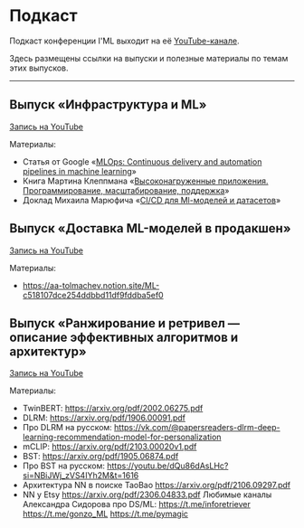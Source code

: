 # Подкаст

Подкаст конференции I'ML выходит на её [YouTube-канале](https://www.youtube.com/@iml_conf/).

Здесь размещены ссылки на выпуски и полезные материалы по темам этих выпусков.


***

## Выпуск «Инфраструктура и ML»

[Запись на YouTube](https://youtu.be/dwttHuM47rE)

Материалы:
- Статья от Google «[MLOps: Continuous delivery and automation pipelines in machine learning](https://cutt.ly/0wKw50Xl )»
- Книга Мартина Клеппмана «[Высоконагруженные приложения. Программирование, масштабирование, поддержка](https://cutt.ly/GwKw6shl)»
- Доклад Михаила Марюфича «[CI/CD для Ml-моделей и датасетов](https://cutt.ly/swKw6EP8)» 

## Выпуск «Доставка ML-моделей в продакшен»

[Запись на YouTube](https://youtu.be/dwttHuM47rE)


Материалы:
- https://aa-tolmachev.notion.site/ML-c518107dce254ddbbd11df9fddba5ef0

## Выпуск «Ранжирование и ретривел — описание эффективных алгоритмов и архитектур»

[Запись на YouTube](https://youtu.be/ncN4wZNwz94)

Материалы: 
- TwinBERT: https://arxiv.org/pdf/2002.06275.pdf 
- DLRM: https://arxiv.org/pdf/1906.00091.pdf 
- Про DLRM на русском: https://vk.com/@papersreaders-dlrm-deep-learning-recommendation-model-for-personalization 
- mCLIP: https://arxiv.org/pdf/2103.00020v1.pdf 
- BST: https://arxiv.org/pdf/1905.06874.pdf 
- Про BST на русском: https://youtu.be/dQu86dAsLHc?si=NBiJWj_zVS4IYh2M&t=1616 
- Архитектура NN в поиске TaoBao https://arxiv.org/pdf/2106.09297.pdf 
- NN у Etsy https://arxiv.org/pdf/2306.04833.pdf
Любимые каналы Александра Сидорова про DS/ML: 
https://t.me/inforetriever 
https://t.me/gonzo_ML 
https://t.me/pymagic